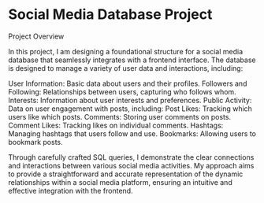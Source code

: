 # Social Media Database Project

Project Overview

In this project, I am designing a foundational structure for a social media database that seamlessly integrates with a frontend interface. The database is designed to manage a variety of user data and interactions, including:

User Information: Basic data about users and their profiles.
Followers and Following: Relationships between users, capturing who follows whom.
Interests: Information about user interests and preferences.
Public Activity: Data on user engagement with posts, including:
Post Likes: Tracking which users like which posts.
Comments: Storing user comments on posts.
Comment Likes: Tracking likes on individual comments.
Hashtags: Managing hashtags that users follow and use.
Bookmarks: Allowing users to bookmark posts.

Through carefully crafted SQL queries, I demonstrate the clear connections and interactions between various social media activities. My approach aims to provide a straightforward and accurate representation of the dynamic relationships within a social media platform, ensuring an intuitive and effective integration with the frontend.
